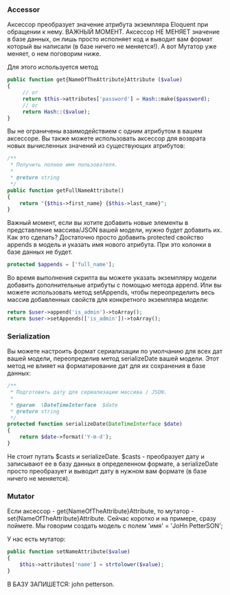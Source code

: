 ### Accessor

Аксессор преобразует значение атрибута экземпляра Eloquent при обращении к нему.
ВАЖНЫЙ МОМЕНТ. Аксессор НЕ МЕНЯЕТ значение в базе данных, он лишь просто исполняет код и выводит вам формат который вы написали
(в базе ничего не меняется!). А вот Мутатор уже меняет, о нем поговорим ниже.

Для этого используется метод
```php
public function get{NameOfTheAttribute}Attribute ($value)
{
     // or
     return $this->attributes['password'] = Hash::make($password);
     // or
     return Hash::($value);
}
```

Вы не ограничены взаимодействием с одним атрибутом в вашем аксессоре. Вы также можете использовать аксессор для возврата новых вычисленных значений из существующих атрибутов:
```php
/**
 * Получить полное имя пользователя.
 *
 * @return string
 */
public function getFullNameAttribute()
{
    return "{$this->first_name} {$this->last_name}";
}
```
Важный момент, если вы хотите добавить новые элементы в представление массива/JSON вашей модели, нужно будет добавить их. Как это сделать?
Достаточно просто добавить protected свойство appends в модель и указать имя нового атрибута. При это колонки в базе данных не будет.

```php
protected $appends = ['full_name'];
```

Во время выполнения скрипта вы можете указать экземпляру модели добавить дополнительные атрибуты с помощью метода append. Или вы можете использовать метод setAppends, чтобы переопределить весь массив добавленных свойств для конкретного экземпляра модели:
```php
return $user->append('is_admin')->toArray();
return $user->setAppends(['is_admin'])->toArray();
```

### Serialization
Вы можете настроить формат сериализации по умолчанию для всех дат вашей модели, переопределив метод serializeDate вашей модели. Этот метод не влияет на форматирование дат для их сохранения в базе данных:
```php
/**
 * Подготовить дату для сериализации массива / JSON.
 *
 * @param  \DateTimeInterface  $date
 * @return string
 */
protected function serializeDate(DateTimeInterface $date)
{
    return $date->format('Y-m-d');
}
```

Не стоит путать $casts и serializeDate. $casts - преобразует дату и записывают ее в базу данных в определенном формате,
а serializeDate просто преобразует и выводит дату в нужном вам формате (в базе ничего не меняется).

### Mutator
Если аксессор - get{NameOfTheAttribute}Attribute, то мутатор - set{NameOfTheAttribute}Attribute.
Сейчас коротко и на примере, сразу поймете.
Мы говорим создать модель с полем 'имя' = 'JoHn PetterSON';

У нас есть мутатор:
```php
public function setNameAttribute($value)
{
    $this->attributes['name'] = strtolower($value);
}
```
В БАЗУ ЗАПИШЕТСЯ: john petterson.
